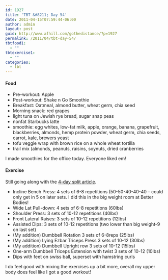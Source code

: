 ```yaml
---
id: 1927
title: 'TBT &#8211; Day 54'
date: 2011-04-15T07:59:44-06:00
author: admin
layout: post
guid: http://www.afhill.com/gothedistance/?p=1927
permalink: /2011/04/tbt-day-54/
tbtfood1:
  - ""
tbtexercise1:
  - ""
categories:
  - tbt
---
```

#### Food

  * Pre-workout: Apple
  * Post-workout: Shake n Go Smoothie
  * Breakfast: Oatmeal, almond butter, wheat germ, chia seed
  * Morning snack: red grapes
  * light tuna on Jewish rye bread, sugar snap peas
  * nonfat Starbucks latte
  * smoothie: egg whites, low-fat milk, apple, orange, banana, grapefruit, blackberries, almonds, hemp protein powder, wheat germ, chia seeds, carrot, kale, brewers yeast
  * tofu veggie wrap with brown rice on a whole wheat tortilla
  * trail mix (almonds, peanuts, raisins, soynuts, dried cranberries

I made smoothies for the office today. Everyone liked em!

#### Exercise

Still going along with the [4-day split article](http://www.bodybuilding.com/fun/four_day_training_split.htm).

  * Incline Bench Press: 4 sets of 6-8 repetitions (50-50-40-40-40 &#8211; could only get in 5 on later sets. I did this in the big weight room at Better Bodies!
  * Wide Lat Pull-down: 4 sets of 6-8 repetitions (60lbs)
  * Shoulder Press: 3 sets of 10-12 repetitions (40lbs)
  * Front Lateral Raises: 3 sets of 10-12 repetitions (12lbs)
  * Assisted Dips: 3 sets of 10-12 repetitions (two lower than big weight-9 on last set)
  * (My addition) Dumbbell Rotation 3 sets of 6-8reps (25lbs)
  * (My addition) Lying Ezbar Triceps Press 3 sets of 10-12 (30lbs)
  * (My addition) Dumbbell Upright row 3 sets of 10-12 (15lbs)
  * One-arm Dumbbell Triceps Extension with twist 3 sets of 10-12 (10lbs)
  * Dips with feet on swiss ball, superset with hamstring curls

I do feel good with mixing the exercises up a bit more, overall my upper body does feel like I got a good workout!